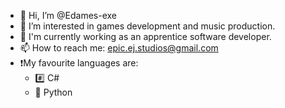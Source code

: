 - 👋 Hi, I’m @Edames-exe
- 👀 I’m interested in games development and music production.
- 🌱 I'm currently working as an apprentice software developer.
- 📫 How to reach me: epic.ej.studios@gmail.com
- ❗My favourite languages are:
  - #️⃣ C#
  - 🐍 Python
<!---
Edames-exe/Edames-exe is a ✨ special ✨ repository because its `README.md` (this file) appears on your GitHub profile.
You can click the Preview link to take a look at your changes.
--->
